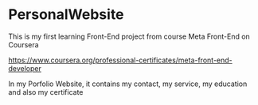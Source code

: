 # PersonalWebsite

This is my first learning Front-End project from course Meta Front-End on Coursera

https://www.coursera.org/professional-certificates/meta-front-end-developer

In my Porfolio Website, it contains my contact, my service, my education and also my certificate
